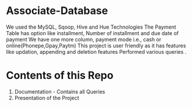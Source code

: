# Associate-Database
We used the MySQL, Sqoop, Hive and Hue Technologies  The Payment Table has option like installment, Number of installment and due date of payment We have one more column, payment mode i.e., cash or online(Phonepe,Gpay,Paytm) This project is user friendly as it has features like updation, appending and deletion features  Performed various queries .

# Contents of this Repo
1. Documentation - Contains all Queries
2. Presentation of the Project
